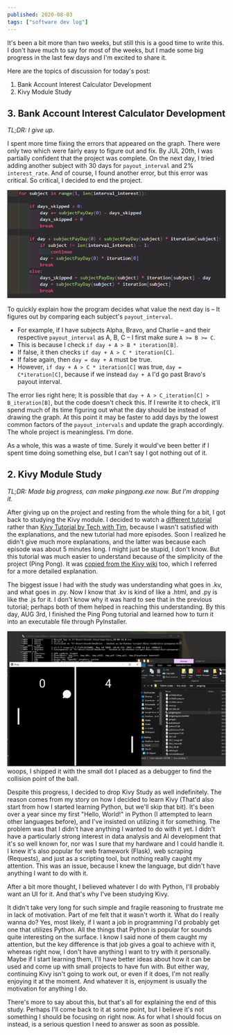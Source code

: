```yaml
---
published: 2020-08-03
tags: ["software dev log"]
---
```


It's been a bit more than two weeks, but still this is a good time to write this. I don't have much to say for most of the weeks, but I made some big progress in the last few days and I'm excited to share it.

Here are the topics of discussion for today's post:

1. Bank Account Interest Calculator Development
2. Kivy Module Study

## 3. Bank Account Interest Calculator Development

_TL;DR: I give up._

I spent more time fixing the errors that appeared on the graph. There were only two which were fairly easy to figure out and fix. By JUL 20th, I was partially confident that the project was complete. On the next day, I tried adding another subject with 30 days for `payout_interval` and 2% `interest_rate`. And of course, I found another error, but this error was critical. So critical, I decided to end the project.

![image](../../../assets/blogs/software-dev-log-3.png)

To quickly explain how the program decides what value the next day is – It figures out by comparing each subject's `payout_interval`.

- For example, if I have subjects Alpha, Bravo, and Charlie – and their respective `payout_interval` as A, B, C – I first make sure `A >= B >= C`.
- This is because I check `if day + A > B * iteration[B]`.
- If false, it then checks `if day + A > C * iteration[C]`.
- If false again, then `day = day + A` must be true.
- However, `if day + A > C * iteration[C]` was true, `day = C*iteration[C]`, because if we instead `day + A` I'd go past Bravo's payout interval.

The error lies right here; It is possible that `day + A > C_iteration[C] > B_iteration[B]`, but the code doesn't check this. If I rewrite it to check, it'll spend much of its time figuring out what the day should be instead of drawing the graph. At this point it may be faster to add days by the lowest common factors of the `payout_intervals` and update the graph accordingly. The whole project is meaningless. I'm done.

As a whole, this was a waste of time. Surely it would've been better if I spent time doing something else, but I can't say I got nothing out of it.

## 2. Kivy Module Study

_TL;DR: Made big progress, can make pingpong.exe now. But I'm dropping it._

After giving up on the project and resting from the whole thing for a bit, I got back to studying the Kivy module. I decided to watch a [different tutorial](https://www.youtube.com/playlist?list=PLhTjy8cBISEpobkPwLm71p5YNBzPH9m9V) rather than [Kivy Tutorial by Tech with Tim](https://www.youtube.com/playlist?list=PLzMcBGfZo4-kSJVMyYeOQ8CXJ3z1k7gHn), because I wasn't satisfied with the explanations, and the new tutorial had more episodes. Soon I realized he didn't give much more explanations, and the latter was because each episode was about 5 minutes long. I might just be stupid, I don't know. But this tutorial was much easier to understand because of the simplicity of the project (Ping Pong). It was [copied from the Kivy wiki](https://kivy.org/doc/stable/tutorials/pong.html) too, which I referred for a more detailed explanation.

The biggest issue I had with the study was understanding what goes in .kv, and what goes in .py. Now I know that .kv is kind of like a .html, and .py is like the .js for it. I don't know why it was hard to see that in the previous tutorial; perhaps both of them helped in reaching this understanding. By this day, AUG 3rd, I finished the Ping Pong tutorial and learned how to turn it into an executable file through PyInstaller.

![image](../../../assets/blogs/pingpong.png)
woops, I shipped it with the small dot I placed as a debugger to find the collision point of the ball.

Despite this progress, I decided to drop Kivy Study as well indefinitely. The reason comes from my story on how I decided to learn Kivy (That'd also start from how I started learning Python, but we'll skip that bit). It's been over a year since my first "Hello, World!" in Python (I attempted to learn other languages before), and I've insisted on utilizing it for something. The problem was that I didn't have anything I wanted to do with it yet. I didn't have a particularly strong interest in data analysis and AI development that it's so well known for, nor was I sure that my hardware and I could handle it. I knew it's also popular for web framework (Flask), web scraping (Requests), and just as a scripting tool, but nothing really caught my attention. This was an issue, because I knew the language, but didn't have anything I want to do with it.

After a bit more thought, I believed whatever I do with Python, I'll probably want an UI for it. And that's why I've been studying Kivy.

It didn't take very long for such simple and fragile reasoning to frustrate me in lack of motivation. Part of me felt that it wasn't worth it. What do I really wanna do? Yes, most likely, if I want a job in programming I'd probably get one that utilizes Python. All the things that Python is popular for sounds quite interesting on the surface. I know I said none of them caught my attention, but the key difference is that job gives a goal to achieve with it, whereas right now, I don't have anything I want to try with it personally. Maybe if I start learning them, I'll have better ideas about how it can be used and come up with small projects to have fun with. But either way, continuing Kivy isn't going to work out, or even if it does, I'm not really enjoying it at the moment. And whatever it is, enjoyment is usually the motivation for anything I do.

There's more to say about this, but that's all for explaining the end of this study. Perhaps I'll come back to it at some point, but I believe it's not something I should be focusing on right now. As for what I should focus on instead, is a serious question I need to answer as soon as possible.
